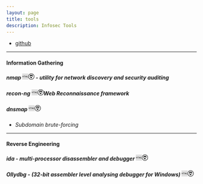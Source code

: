 ```yaml
---
layout: page
title: tools
description: Infosec Tools
---
```


<div class="navbar">
    <div class="navbar-inner">
        <ul class="nav">
            <li><a href="https://github.com/dynamicparallax?tab=repositories">github</a></li>
        </ul>
    </div>
</div>

---

#### Information Gathering
    
##### nmap <a href="https://nmap.org/" target="_blank">![html](icons16/html-icon.png)</a><a href="https://www.hex-rays.com/products/ida/" target="_blank">![git](icons16/github-icon.png)</a> - *utility for network discovery and security auditing* 

##### recon-ng <a href="https://bitbucket.org/LaNMaSteR53/recon-ng" target="_blank">![html](icons16/html-icon.png)</a><a href="https://www.hex-rays.com/products/ida/" target="_blank">![git](icons16/github-icon.png)</a>*Web Reconnaissance framework*

##### dnsmap <a href="https://github.com/makefu/dnsmap" target="_blank">![html](icons16/html-icon.png)</a><a href="https://www.hex-rays.com/products/ida/" target="_blank">![git](icons16/github-icon.png)</a>
- *Subdomain brute-forcing*

---

#### Reverse Engineering

##### ida - *multi-processor disassembler and debugger* <a href="https://www.hex-rays.com/products/ida/" target="_blank">![html](icons16/html-icon.png)</a><a href="https://www.hex-rays.com/products/ida/" target="_blank">![git](icons16/github-icon.png)</a>

##### Ollydbg - (32-bit assembler level analysing debugger for Windows) <a href="http://www.ollydbg.de/" target="_blank">![html](icons16/html-icon.png)</a><a href="http://www.ollydbg.de/" target="_blank">![git](icons16/github-icon.png)</a>

